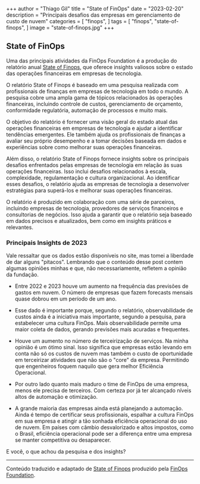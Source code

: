 +++
author = "Thiago Gil"
title = "State of FinOps"
date = "2023-02-20"
description = "Principais desafios das empresas em gerenciamento de custo de nuvem"
categories = [
    "finops",
]
tags = [
    "finops",
    "state-of-finops",
]
image = "state-of-finops.jpg"
+++

## State of FinOps

Uma das principais atividades da FinOps Foundation é a produção do relatório anual [State of Finops](https://data.finops.org/), que oferece insights valiosos sobre o estado das operações financeiras em empresas de tecnologia.

O relatório State of Finops é baseado em uma pesquisa realizada com profissionais de finanças em empresas de tecnologia em todo o mundo. A pesquisa cobre uma ampla gama de tópicos relacionados às operações financeiras, incluindo controle de custos, gerenciamento de orçamento, conformidade regulatória, automação de processos e muito mais.

O objetivo do relatório é fornecer uma visão geral do estado atual das operações financeiras em empresas de tecnologia e ajudar a identificar tendências emergentes. Ele também ajuda os profissionais de finanças a avaliar seu próprio desempenho e a tomar decisões baseada em dados e experiências sobre como melhorar suas operações financeiras.

Além disso, o relatório State of Finops fornece insights sobre os principais desafios enfrentados pelas empresas de tecnologia em relação às suas operações financeiras. Isso inclui desafios relacionados à escala, complexidade, regulamentação e cultura organizacional. Ao identificar esses desafios, o relatório ajuda as empresas de tecnologia a desenvolver estratégias para superá-los e melhorar suas operações financeiras.

O relatório é produzido em colaboração com uma série de parceiros, incluindo empresas de tecnologia, provedores de serviços financeiros e consultorias de negócios. Isso ajuda a garantir que o relatório seja baseado em dados precisos e atualizados, bem como em insights práticos e relevantes.

### Principais Insights de 2023

Vale ressaltar que os dados estão disponíveis no site, mas tomei a liberdade de dar alguns "pitacos". Lembrando que o conteúdo desse post contem algumas opiniões minhas e que, não necessariamente, refletem a opinião da fundação.

- Entre 2022 e 2023 houve um aumento na frequência das previsões de gastos em nuvem. O número de empresas que fazem forecasts mensais quase dobrou em um período de um ano.

- Esse dado é importante porque, segundo o relatório, observabilidade de custos ainda é a iniciativa mais importante, segundo a pesquisa, para estabelecer uma cultura FinOps. Mais observabilidade permite uma maior coleta de dados, gerando previsões mais acuradas e frequentes.

- Houve um aumento no número de terceirização de serviços. Na minha opinião é um ótimo sinal. Isso significa que empresas estão levando em conta não só os custos de nuvem mas também o custo de oportunidade em terceirizar atividades que não são o "core" da empresa. Permitindo que engenheiros foquem naquilo que gera melhor Eficiência Operacional.

- Por outro lado quanto mais maduro o time de FinOps de uma empresa, menos ele precisa de terceiros. Com certeza por já ter alcançado níveis altos de automação e otimização.

- A grande maioria das empresas ainda está planejando a automação. Ainda é tempo de certificar seus profissionais, espalhar a cultura FinOps em sua empresa e atingir a tão sonhada eficiência operacional do uso de nuvem. Em países com câmbio desvalorizado e altos impostos, como o Brasil, eficiência operacional pode ser a diferença entre uma empresa se manter competitiva ou desaparecer.

E você, o que achou da pesquisa e dos insights?

---

Conteúdo traduzido e adaptado de [State of Finops](https://data.finops.org/) produzido pela [FinOps Foundation](https://finops.org/about/).